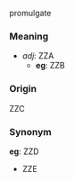 promulgate
### Meaning
+ _adj_: ZZA
    + __eg__: ZZB

### Origin

ZZC

### Synonym

__eg__: ZZD

+ ZZE


